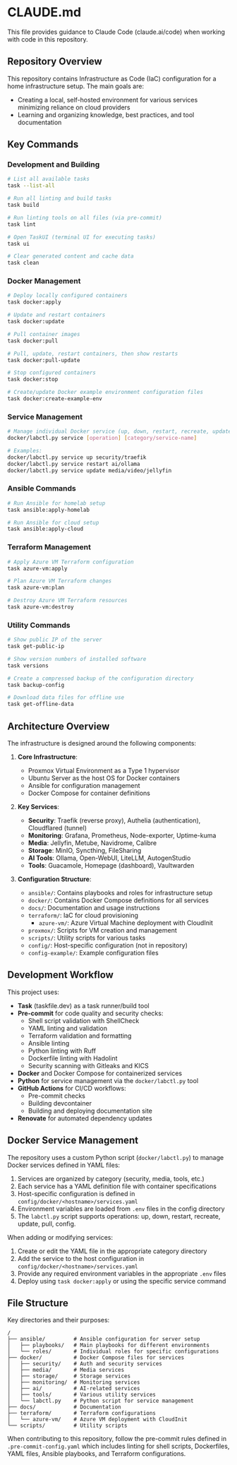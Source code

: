 # CLAUDE.md

This file provides guidance to Claude Code (claude.ai/code) when working with code in this repository.

## Repository Overview

This repository contains Infrastructure as Code (IaC) configuration for a home infrastructure setup. The main goals are:
- Creating a local, self-hosted environment for various services minimizing reliance on cloud providers
- Learning and organizing knowledge, best practices, and tool documentation

## Key Commands

### Development and Building

```bash
# List all available tasks
task --list-all

# Run all linting and build tasks
task build

# Run linting tools on all files (via pre-commit)
task lint

# Open TaskUI (terminal UI for executing tasks)
task ui

# Clear generated content and cache data
task clean
```

### Docker Management

```bash
# Deploy locally configured containers
task docker:apply

# Update and restart containers
task docker:update

# Pull container images
task docker:pull

# Pull, update, restart containers, then show restarts
task docker:pull-update

# Stop configured containers
task docker:stop

# Create/update Docker example environment configuration files
task docker:create-example-env
```

### Service Management

```bash
# Manage individual Docker service (up, down, restart, recreate, update, pull, config)
docker/labctl.py service [operation] [category/service-name]

# Examples:
docker/labctl.py service up security/traefik
docker/labctl.py service restart ai/ollama
docker/labctl.py service update media/video/jellyfin
```

### Ansible Commands

```bash
# Run Ansible for homelab setup
task ansible:apply-homelab

# Run Ansible for cloud setup
task ansible:apply-cloud
```

### Terraform Management

```bash
# Apply Azure VM Terraform configuration
task azure-vm:apply

# Plan Azure VM Terraform changes
task azure-vm:plan

# Destroy Azure VM Terraform resources
task azure-vm:destroy
```

### Utility Commands

```bash
# Show public IP of the server
task get-public-ip

# Show version numbers of installed software
task versions

# Create a compressed backup of the configuration directory
task backup-config

# Download data files for offline use
task get-offline-data
```

## Architecture Overview

The infrastructure is designed around the following components:

1. **Core Infrastructure**:
   - Proxmox Virtual Environment as a Type 1 hypervisor
   - Ubuntu Server as the host OS for Docker containers
   - Ansible for configuration management
   - Docker Compose for container definitions

2. **Key Services**:
   - **Security**: Traefik (reverse proxy), Authelia (authentication), Cloudflared (tunnel)
   - **Monitoring**: Grafana, Prometheus, Node-exporter, Uptime-kuma
   - **Media**: Jellyfin, Metube, Navidrome, Calibre
   - **Storage**: MinIO, Syncthing, FileSharing
   - **AI Tools**: Ollama, Open-WebUI, LiteLLM, AutogenStudio
   - **Tools**: Guacamole, Homepage (dashboard), Vaultwarden

3. **Configuration Structure**:
   - `ansible/`: Contains playbooks and roles for infrastructure setup
   - `docker/`: Contains Docker Compose definitions for all services
   - `docs/`: Documentation and usage instructions
   - `terraform/`: IaC for cloud provisioning
     - `azure-vm/`: Azure Virtual Machine deployment with CloudInit
   - `proxmox/`: Scripts for VM creation and management
   - `scripts/`: Utility scripts for various tasks
   - `config/`: Host-specific configuration (not in repository)
   - `config-example/`: Example configuration files

## Development Workflow

This project uses:
- **Task** (taskfile.dev) as a task runner/build tool
- **Pre-commit** for code quality and security checks:
  - Shell script validation with ShellCheck
  - YAML linting and validation
  - Terraform validation and formatting
  - Ansible linting
  - Python linting with Ruff
  - Dockerfile linting with Hadolint
  - Security scanning with Gitleaks and KICS
- **Docker** and Docker Compose for containerized services
- **Python** for service management via the `docker/labctl.py` tool
- **GitHub Actions** for CI/CD workflows:
  - Pre-commit checks
  - Building devcontainer
  - Building and deploying documentation site
- **Renovate** for automated dependency updates

## Docker Service Management

The repository uses a custom Python script (`docker/labctl.py`) to manage Docker services defined in YAML files:

1. Services are organized by category (security, media, tools, etc.)
2. Each service has a YAML definition file with container specifications
3. Host-specific configuration is defined in `config/docker/<hostname>/services.yaml`
4. Environment variables are loaded from `.env` files in the config directory
5. The `labctl.py` script supports operations: up, down, restart, recreate, update, pull, config.

When adding or modifying services:
1. Create or edit the YAML file in the appropriate category directory
2. Add the service to the host configuration in `config/docker/<hostname>/services.yaml`
3. Provide any required environment variables in the appropriate `.env` files
4. Deploy using `task docker:apply` or using the specific service command

## File Structure

Key directories and their purposes:

```
/
├── ansible/         # Ansible configuration for server setup
│   ├── playbooks/   # Main playbooks for different environments
│   └── roles/       # Individual roles for specific configurations
├── docker/          # Docker Compose files for services
│   ├── security/    # Auth and security services
│   ├── media/       # Media services
│   ├── storage/     # Storage services
│   ├── monitoring/  # Monitoring services
│   ├── ai/          # AI-related services
│   ├── tools/       # Various utility services
│   └── labctl.py    # Python script for service management
├── docs/            # Documentation
├── terraform/       # Terraform configurations
│   └── azure-vm/    # Azure VM deployment with CloudInit
└── scripts/         # Utility scripts
```

When contributing to this repository, follow the pre-commit rules defined in `.pre-commit-config.yaml` which includes linting for shell scripts, Dockerfiles, YAML files, Ansible playbooks, and Terraform configurations.
